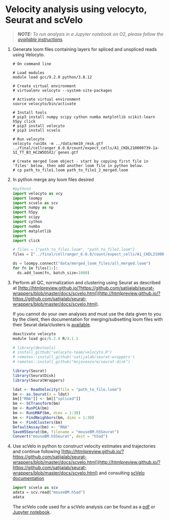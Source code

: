 # Velocity analysis using velocyto, Seurat and scVelo

> _**NOTE:** To run analysis in a Jupyter notebook on O2, please follow the [available instructions](https://github.com/hbc/knowledgebase/blob/master/rc/jupyter_notebooks.md)._

1. Generate loom files containing layers for spliced and unspliced reads using Velocyto.

    ```
    # On command line
    
    # Load modules
    module load gcc/9.2.0 python/3.8.12
    
    # Create virtual environment
    # virtualenv velocyto --system-site-packages
    
    # Activate virtual environment
    source velocyto/bin/activate
  
    # Install tools
    # pip3 install numpy scipy cython numba matplotlib scikit-learn h5py click
    # pip3 install velocyto
    # pip3 install scvelo
    
    # Run velocyto
    velocyto run10x -m ../data/mm10_rmsk.gtf ../final/cellranger_6.0.0/count/expect_cells/A1_CKDL210009739-1a-SI_TT_B3_HC2W5DSX2/ genes.gtf
    
    # Create merged loom object - start by copying first file in 'files' below, then add another loom file in python below.
    # cp path_to_file1.loom path_to_file1_2_merged.loom
    ```

2. In python merge any loom files desired

      ```python
      #python3
      import velocyto as vcy
      import loompy
      import scvelo as scv
      import numpy as np
      import h5py
      import scipy
      import cython
      import numba
      import matplotlib
      import 
      import click
      
      # files = ["path_to_file1.loom", "path_to_file2.loom"]
      files = ["../final/cellranger_6.0.0/count/expect_cells/A1_CKDL210009739-1a-SI_TT_B3_HC2W5DSX2/velocyto/A1_CKDL210009739-1a-SI_TT_B3_HC2W5DSX2.loom", "../final/cellranger_6.0.0/count/expect_cells/A2_CKDL210009740-1a-SI_TT_B6_HC2W5DSX2/velocyto/A2_CKDL210009740-1a-SI_TT_B6_HC2W5DSX2.loom", "../final/cellranger_6.0.0/count/expect_cells/A3_CKDL210009741-1a-SI_TT_B2_HC2W5DSX2/velocyto/A3_CKDL210009741-1a-SI_TT_B2_HC2W5DSX2.loom", "../final/cellranger_6.0.0/count/expect_cells/A4_CKDL210009742-1a-SI_TT_B7_HC2W5DSX2/velocyto/A4_CKDL210009742-1a-SI_TT_B7_HC2W5DSX2.loom"]
    
      ds = loompy.connect("data/merged_loom_files/all_merged.loom")
      for fn in files[1:]:
        ds.add_loom(fn, batch_size=1000)
      ```
  
3. Perform all QC, normalization and clustering using Seurat as described at [http://htmlpreview.github.io/?https://github.com/satijalab/seurat-wrappers/blob/master/docs/scvelo.html](http://htmlpreview.github.io/?https://github.com/satijalab/seurat-wrappers/blob/master/docs/scvelo.html). 

    If you cannot do your own analyses and must use the data given to you by the client, then documentation for merging/subsetting loom files with their Seurat data/clusters is [available](https://github.com/hbc/tutorials/blob/master/scRNAseq/scRNAseq_analysis_tutorial/lessons/seurat_loom_subset_velocity.md).
  
    ```r
    deactivate velocyto
    module load gcc/6.2.0 R/4.1.1
    
    # library(devtools)
    # install_github("velocyto-team/velocyto.R")   
    # remotes::install_github('satijalab/seurat-wrappers')
    # remotes::install_github("mojaveazure/seurat-disk")
    
    library(Seurat)
    library(SeuratDisk)
    library(SeuratWrappers)
    
    ldat <- ReadVelocity(file = "path_to_file.loom")
    bm <- as.Seurat(x = ldat)
    bm[["RNA"]] <- bm[["spliced"]]
    bm <- SCTransform(bm)
    bm <- RunPCA(bm)
    bm <- RunUMAP(bm, dims = 1:30)
    bm <- FindNeighbors(bm, dims = 1:30)
    bm <- FindClusters(bm)
    DefaultAssay(bm) <- "RNA"
    SaveH5Seurat(bm, filename = "mouseBM.h5Seurat")
    Convert("mouseBM.h5Seurat", dest = "h5ad")
    ```
  
4. Use scVelo in python to construct velocity estimates and trajectories and continue following [http://htmlpreview.github.io/?https://github.com/satijalab/seurat-wrappers/blob/master/docs/scvelo.html](http://htmlpreview.github.io/?https://github.com/satijalab/seurat-wrappers/blob/master/docs/scvelo.html) and consulting [scVelo documentation](https://scvelo.readthedocs.io/VelocityBasics)

    ```python
    import scvelo as scv
    adata = scv.read("mouseBM.h5ad")
    adata
    ```
    
    The scVelo code used for a scVelo analysis can be found as a [pdf](https://github.com/hbc/hbc_10x_scRNAseq_Feinberg_Aortic_cells_from_TKO_and_WT_mouse_hbc04205_3/blob/master/velocyto/feinberg_velocity_analysis_KLF10_KO_vs_Cre_all_results/velocity_jupyter_notebook.pdf) or [Jupyter notebook](https://github.com/hbc/hbc_10x_scRNAseq_Feinberg_Aortic_cells_from_TKO_and_WT_mouse_hbc04205_3/blob/master/velocyto/velocity_jupyter_notebook.ipynb).
